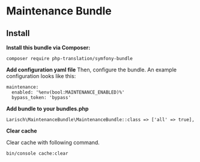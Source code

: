 # Maintenance Bundle

## Install

**Install this bundle via Composer:**

`composer require php-translation/symfony-bundle`

**Add configuration yaml file**
Then, configure the bundle. An example configuration looks like this:

```
maintenance:
  enabled: '%env(bool:MAINTENANCE_ENABLED)%'
  bypass_token: 'bypass'
```

**Add bundle to your bundles.php**

```
Larisch\MaintenanceBundle\MaintenanceBundle::class => ['all' => true],
```

**Clear cache**

Clear cache with following command.

```
bin/console cache:clear
```
